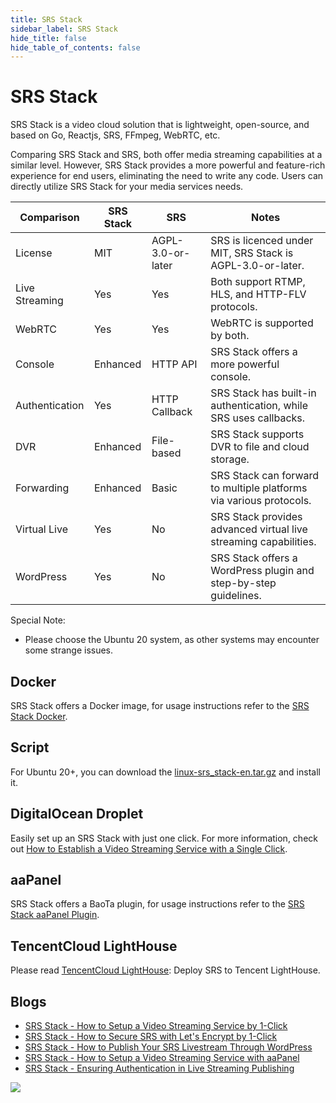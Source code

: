 ```yaml
---
title: SRS Stack
sidebar_label: SRS Stack
hide_title: false
hide_table_of_contents: false
---
```


# SRS Stack

SRS Stack is a video cloud solution that is lightweight, open-source, and based on Go, 
Reactjs, SRS, FFmpeg, WebRTC, etc.

Comparing SRS Stack and SRS, both offer media streaming capabilities at a similar level. 
However, SRS Stack provides a more powerful and feature-rich experience for end users, 
eliminating the need to write any code. Users can directly utilize SRS Stack for your 
media services needs.

| Comparison       | SRS Stack | SRS                 | Notes                                                              |
|------------------|-----------|---------------------|--------------------------------------------------------------------|
| License          | MIT       | AGPL-3.0-or-later   | SRS is licenced under MIT, SRS Stack is AGPL-3.0-or-later.         |
| Live Streaming   | Yes       | Yes                 | Both support RTMP, HLS, and HTTP-FLV protocols.                    |
| WebRTC           | Yes       | Yes                 | WebRTC is supported by both.                                       |
| Console          | Enhanced  | HTTP API            | SRS Stack offers a more powerful console.                          |
| Authentication   | Yes       | HTTP Callback       | SRS Stack has built-in authentication, while SRS uses callbacks.   |
| DVR              | Enhanced  | File-based          | SRS Stack supports DVR to file and cloud storage.                  |
| Forwarding       | Enhanced  | Basic               | SRS Stack can forward to multiple platforms via various protocols. |
| Virtual Live     | Yes       | No                  | SRS Stack provides advanced virtual live streaming capabilities.   |
| WordPress        | Yes       | No                  | SRS Stack offers a WordPress plugin and step-by-step guidelines.   |

Special Note:

* Please choose the Ubuntu 20 system, as other systems may encounter some strange issues.

## Docker

SRS Stack offers a Docker image, for usage instructions refer to the [SRS Stack Docker](https://github.com/ossrs/srs-stack#usage).

## Script

For Ubuntu 20+, you can download the [linux-srs_stack-en.tar.gz](https://github.com/ossrs/srs-stack/releases/latest/download/linux-srs_stack-en.tar.gz) 
and install it.

## DigitalOcean Droplet

Easily set up an SRS Stack with just one click. For more information, check out 
[How to Establish a Video Streaming Service with a Single Click](/blog/SRS-Stack-Tutorial).

## aaPanel

SRS Stack offers a BaoTa plugin, for usage instructions refer to the [SRS Stack aaPanel Plugin](/blog/BT-aaPanel).

## TencentCloud LightHouse

Please read [TencentCloud LightHouse](https://www.bilibili.com/video/BV1844y1L7dL/): Deploy SRS to Tencent LightHouse.

## Blogs

* [SRS Stack - How to Setup a Video Streaming Service by 1-Click](/blog/SRS-Stack-Tutorial)
* [SRS Stack - How to Secure SRS with Let's Encrypt by 1-Click](/blog/SRS-Stack-HTTPS)
* [SRS Stack - How to Publish Your SRS Livestream Through WordPress](/blog/WordPress-Plugin)
* [SRS Stack - How to Setup a Video Streaming Service with aaPanel](/blog/BT-aaPanel)
* [SRS Stack - Ensuring Authentication in Live Streaming Publishing](/blog/Ensuring-Authentication-in-Live-Streaming-Publishing)

![](https://ossrs.net/gif/v1/sls.gif?site=ossrs.io&path=/lts/doc/en/v5/getting-started-stack)



